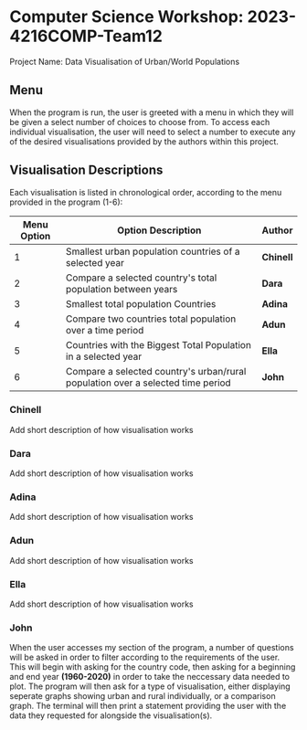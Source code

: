 # Computer Science Workshop: 2023-4216COMP-Team12
Project Name: Data Visualisation of Urban/World Populations

## Menu
When the program is run, the user is greeted with a menu in which they will be given a select number of choices to choose from.
To access each individual visualisation, the user will need to select a number to execute any of the desired visualisations provided by the authors within this project.

## Visualisation Descriptions

Each visualisation is listed in chronological order, according to the menu provided in the program (1-6):

| Menu Option | Option Description  | Author |
|----|------------- | ------------- |
|1| Smallest urban population countries of a selected year  | **Chinell** |
|2| Compare a selected country's total population between years  | **Dara** |
|3| Smallest total population Countries | **Adina** |
|4| Compare two countries total population over a time period | **Adun** |
|5| Countries with the Biggest Total Population in a selected year | **Ella** |
|6| Compare a selected country\'s urban/rural population over a selected time period | **John** |

### Chinell
Add short description of how visualisation works

### Dara
Add short description of how visualisation works

### Adina
Add short description of how visualisation works

### Adun
Add short description of how visualisation works

### Ella
Add short description of how visualisation works

### John
When the user accesses my section of the program, a number of questions will be asked in order to filter according to the requirements of the user. This will begin with asking for the country code, then asking for a beginning and end year **(1960-2020)** in order to take the neccessary data needed to plot. The program will then ask for a type of visualisation, either displaying seperate graphs showing urban and rural individually, or a comparison graph. The terminal will then print a statement providing the user with the data they requested for alongside the visualisation(s).